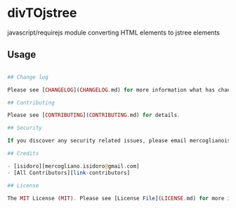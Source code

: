 # divTOjstree
javascript/requirejs module converting HTML elements to jstree elements

## Usage

``` php

## Change log

Please see [CHANGELOG](CHANGELOG.md) for more information what has changed recently.

## Contributing

Please see [CONTRIBUTING](CONTRIBUTING.md) for details.

## Security

If you discover any security related issues, please email mercoglianoisidoro.com instead of using the issue tracker.

## Credits

- [isidoro][mercogliano.isidoro@gmail.com]
- [All Contributors][link-contributors]

## License

The MIT License (MIT). Please see [License File](LICENSE.md) for more information.



